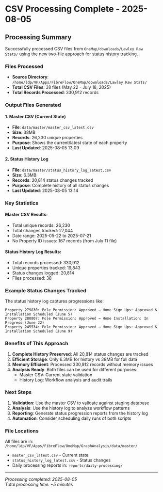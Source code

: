 # CSV Processing Complete - 2025-08-05

## Processing Summary

Successfully processed CSV files from `OneMap/downloads/Lawley Raw Stats/` using the new two-file approach for status history tracking.

### Files Processed
- **Source Directory**: `/home/ldp/VF/Apps/FibreFlow/OneMap/downloads/Lawley Raw Stats/`
- **Total CSV Files**: 38 files (May 22 - July 18, 2025)
- **Total Records Processed**: 330,912 records

### Output Files Generated

#### 1. Master CSV (Current State)
- **File**: `data/master/master_csv_latest.csv`
- **Size**: 38MB
- **Records**: 26,230 unique properties
- **Purpose**: Shows the current/latest state of each property
- **Last Updated**: 2025-08-05 13:09

#### 2. Status History Log
- **File**: `data/master/status_history_log_latest.csv`
- **Size**: 6.3MB
- **Records**: 20,814 status changes tracked
- **Purpose**: Complete history of all status changes
- **Last Updated**: 2025-08-05 13:14

### Key Statistics

#### Master CSV Results:
- Total unique records: 26,230
- Total changes tracked: 27,044
- Date range: 2025-05-22 to 2025-07-21
- No Property ID issues: 167 records (from July 11 file)

#### Status History Log Results:
- Total records processed: 330,912
- Unique properties tracked: 19,843
- Status changes logged: 20,814
- Files processed: 38

### Example Status Changes Tracked

The status history log captures progressions like:
```
Property 279830: Pole Permission: Approved → Home Sign Ups: Approved & Installation Scheduled (June 5)
Property 280807: Pole Permission: Approved → Home Installation: In Progress (June 22)
Property 245534: Pole Permission: Approved → Home Sign Ups: Approved & Installation Scheduled (June 9)
```

### Benefits of This Approach

1. **Complete History Preserved**: All 20,814 status changes are tracked
2. **Efficient Storage**: Only 6.3MB for history vs 38MB for full data
3. **Memory Efficient**: Processed 330,912 records without memory issues
4. **Analysis Ready**: Both files can be used for different purposes:
   - Master CSV: Current state validation
   - History Log: Workflow analysis and audit trails

### Next Steps

1. **Validation**: Use the master CSV to validate against staging database
2. **Analysis**: Use the history log to analyze workflow patterns
3. **Reporting**: Generate status progression reports from the history log
4. **Automation**: Consider scheduling daily runs of both scripts

### File Locations

All files are in: `/home/ldp/VF/Apps/FibreFlow/OneMap/GraphAnalysis/data/master/`
- `master_csv_latest.csv` - Current state
- `status_history_log_latest.csv` - Status changes
- Daily processing reports in: `reports/daily-processing/`

---

*Processing completed: 2025-08-05*  
*Total processing time: ~5 minutes*